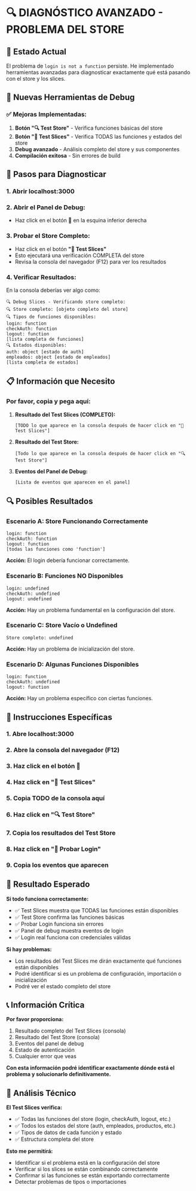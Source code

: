 # 🔍 DIAGNÓSTICO AVANZADO - PROBLEMA DEL STORE

## 🎯 Estado Actual
El problema de `login is not a function` persiste. He implementado herramientas avanzadas para diagnosticar exactamente qué está pasando con el store y los slices.

## 🚀 Nuevas Herramientas de Debug

### **✅ Mejoras Implementadas:**
1. **Botón "🔍 Test Store"** - Verifica funciones básicas del store
2. **Botón "🔧 Test Slices"** - Verifica TODAS las funciones y estados del store
3. **Debug avanzado** - Análisis completo del store y sus componentes
4. **Compilación exitosa** - Sin errores de build

## 🔧 Pasos para Diagnosticar

### **1. Abrir localhost:3000**

### **2. Abrir el Panel de Debug:**
- Haz click en el botón 🐛 en la esquina inferior derecha

### **3. Probar el Store Completo:**
- Haz click en el botón **"🔧 Test Slices"**
- Esto ejecutará una verificación COMPLETA del store
- Revisa la consola del navegador (F12) para ver los resultados

### **4. Verificar Resultados:**
En la consola deberías ver algo como:
```
🔍 Debug Slices - Verificando store completo:
🔍 Store completo: [objeto completo del store]
🔍 Tipos de funciones disponibles:
login: function
checkAuth: function
logout: function
[lista completa de funciones]
🔍 Estados disponibles:
auth: object [estado de auth]
empleados: object [estado de empleados]
[lista completa de estados]
```

## 📋 Información que Necesito

### **Por favor, copia y pega aquí:**

1. **Resultado del Test Slices (COMPLETO):**
   ```
   [TODO lo que aparece en la consola después de hacer click en "🔧 Test Slices"]
   ```

2. **Resultado del Test Store:**
   ```
   [Todo lo que aparece en la consola después de hacer click en "🔍 Test Store"]
   ```

3. **Eventos del Panel de Debug:**
   ```
   [Lista de eventos que aparecen en el panel]
   ```

## 🔍 Posibles Resultados

### **Escenario A: Store Funcionando Correctamente**
```
login: function
checkAuth: function
logout: function
[todas las funciones como 'function']
```
**Acción:** El login debería funcionar correctamente.

### **Escenario B: Funciones NO Disponibles**
```
login: undefined
checkAuth: undefined
logout: undefined
```
**Acción:** Hay un problema fundamental en la configuración del store.

### **Escenario C: Store Vacío o Undefined**
```
Store completo: undefined
```
**Acción:** Hay un problema de inicialización del store.

### **Escenario D: Algunas Funciones Disponibles**
```
login: function
checkAuth: undefined
logout: function
```
**Acción:** Hay un problema específico con ciertas funciones.

## 🚨 Instrucciones Específicas

### **1. Abre localhost:3000**

### **2. Abre la consola del navegador (F12)**

### **3. Haz click en el botón 🐛**

### **4. Haz click en "🔧 Test Slices"**

### **5. Copia TODO de la consola aquí**

### **6. Haz click en "🔍 Test Store"**

### **7. Copia los resultados del Test Store**

### **8. Haz click en "🔑 Probar Login"**

### **9. Copia los eventos que aparecen**

## 🎯 Resultado Esperado

**Si todo funciona correctamente:**
- ✅ Test Slices muestra que TODAS las funciones están disponibles
- ✅ Test Store confirma las funciones básicas
- ✅ Probar Login funciona sin errores
- ✅ Panel de debug muestra eventos de login
- ✅ Login real funciona con credenciales válidas

**Si hay problemas:**
- Los resultados del Test Slices me dirán exactamente qué funciones están disponibles
- Podré identificar si es un problema de configuración, importación o inicialización
- Podré ver el estado completo del store

## 📞 Información Crítica

**Por favor proporciona:**
1. Resultado completo del Test Slices (consola)
2. Resultado del Test Store (consola)
3. Eventos del panel de debug
4. Estado de autenticación
5. Cualquier error que veas

**Con esta información podré identificar exactamente dónde está el problema y solucionarlo definitivamente.**

## 🔧 Análisis Técnico

**El Test Slices verifica:**
- ✅ Todas las funciones del store (login, checkAuth, logout, etc.)
- ✅ Todos los estados del store (auth, empleados, productos, etc.)
- ✅ Tipos de datos de cada función y estado
- ✅ Estructura completa del store

**Esto me permitirá:**
- Identificar si el problema está en la configuración del store
- Verificar si los slices se están combinando correctamente
- Confirmar si las funciones se están exportando correctamente
- Detectar problemas de tipos o importaciones
